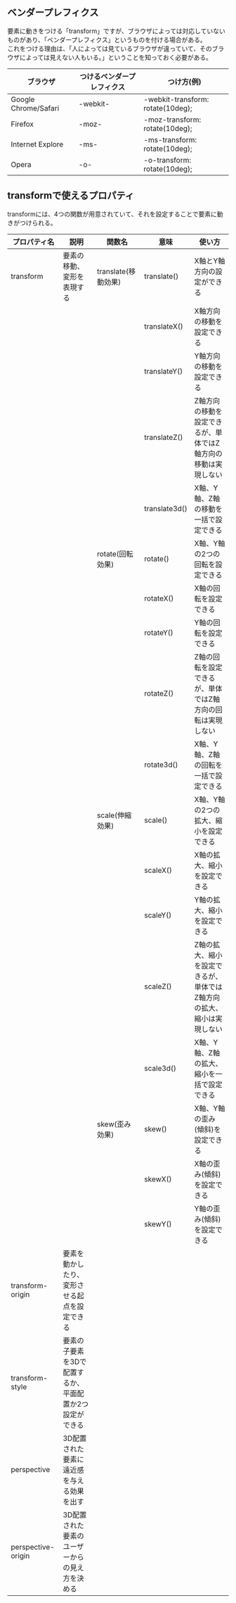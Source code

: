 ## ベンダープレフィクス
要素に動きをつける「transform」ですが、ブラウザによっては対応していないものがあり、「ベンダープレフィクス」というものを付ける場合がある。<br>
これをつける理由は、「人によっては見ているブラウザが違っていて、そのブラウザによっては見えない人もいる。」ということを知っておく必要がある。

| ブラウザ | つけるベンダープレフィクス | つけ方(例) |
|-|-|-|
| Google Chrome/Safari | -webkit- | -webkit-transform: rotate(10deg); |
| Firefox | -moz- | -moz-transform: rotate(10deg); |
| Internet Explore | -ms- | -ms-transform: rotate(10deg); |
| Opera | -o- | -o-transform: rotate(10deg); |

## transformで使えるプロパティ
transformには、4つの関数が用意されていて、それを設定することで要素に動きがつけられる。

| プロパティ名 | 説明 |	関数名 |	意味 | 使い方 |
|-|-|-|-|-|
| transform | 要素の移動、変形を表現する | translate(移動効果) | translate() | X軸とY軸方向の設定ができる |
|||| translateX() | X軸方向の移動を設定できる |
|||| translateY() | Y軸方向の移動を設定できる |
|||| translateZ() | Z軸方向の移動を設定できるが、単体ではZ軸方向の移動は実現しない |
|||| translate3d() | X軸、Y軸、Z軸の移動を一括で設定できる |
||| rotate(回転効果) | rotate() | X軸、Y軸の2つの回転を設定できる |
|||| rotateX() | X軸の回転を設定できる |
|||| rotateY() | Y軸の回転を設定できる |
|||| rotateZ() | Z軸の回転を設定できるが、単体ではZ軸方向の回転は実現しない |
|||| rotate3d() | X軸、Y軸、Z軸の回転を一括で設定できる |
||| scale(伸縮効果) | scale() | X軸、Y軸の2つの拡大、縮小を設定できる |
|||| scaleX() | X軸の拡大、縮小を設定できる |
|||| scaleY() | Y軸の拡大、縮小を設定できる |
|||| scaleZ() | Z軸の拡大、縮小を設定できるが、単体ではZ軸方向の拡大、縮小は実現しない |
|||| scale3d() | X軸、Y軸、Z軸の拡大、縮小を一括で設定できる |
||| skew(歪み効果) | skew() | X軸、Y軸の歪み(傾斜)を設定できる |
|||| skewX() | X軸の歪み(傾斜)を設定できる |
|||| skewY() | Y軸の歪み(傾斜)を設定できる |
| transform-origin | 要素を動かしたり、変形させる起点を設定できる |||
| transform-style | 要素の子要素を3Dで配置するか、平面配置か2つ設定ができる |||
| perspective | 3D配置された要素に遠近感を与える効果を出す |||
| perspective-origin | 3D配置された要素のユーザーからの見え方を決める |||
